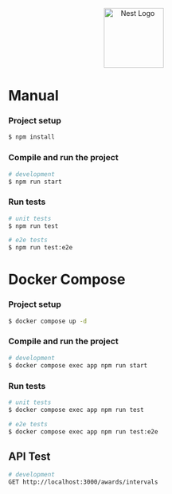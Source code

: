 <p align="center">
  <a href="http://nestjs.com/" target="blank"><img src="https://nestjs.com/img/logo-small.svg" width="120" alt="Nest Logo" /></a>
</p>

[circleci-image]: https://img.shields.io/circleci/build/github/nestjs/nest/master?token=abc123def456
[circleci-url]: https://circleci.com/gh/nestjs/nest

# Manual

### Project setup

```bash
$ npm install
```

### Compile and run the project

```bash
# development
$ npm run start
```

### Run tests

```bash
# unit tests
$ npm run test

# e2e tests
$ npm run test:e2e
```

# Docker Compose

### Project setup

```bash
$ docker compose up -d
```

### Compile and run the project

```bash
# development
$ docker compose exec app npm run start
```

### Run tests

```bash
# unit tests
$ docker compose exec app npm run test

# e2e tests
$ docker compose exec app npm run test:e2e
```

## API Test

```bash
# development
GET http://localhost:3000/awards/intervals
```